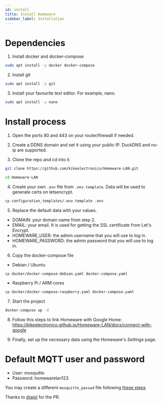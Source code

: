 ```yaml
---
id: install
title: Install Homeware
sidebar_label: Installation
---
```


# Dependencies

1. Install docker and docker-compose
```bash
sudo apt install -y docker docker-compose
```
2. Install git
```bash
sudo apt install -y git
```
3. Install your favourite text editor. For example, nano.
```bash
sudo apt install -y nano
```
# Install process

1. Open the ports 80 and 443 on your router/firewall if needed.

2. Create a DDNS domain and set it using your public IP. DuckDNS and no-ip are supported.

3. Clone the repo and cd into it  
```bash
git clone https://github.com/kikeelectronico/Homeware-LAN.git
```
```bash
cd Homeware-LAN
```
4. Create your own `.env` file from `.env.template`. Data will be used to generate certs on letsencrypt.
```bash
cp configuration_templates/.env.template .env
```
5. Replace the default data with your values.
- DOMAIN: your domain name from step 2.
- EMAIL: your email. It is used for getting the SSL certificate from Let's Encrypt.
- HOMEWARE_USER: the admin username that you will use to log in.
- HOMEWARE_PASSWORD: the admin password that you will use to log in.
6. Copy the docker-compose file
- Debian / Ubuntu
```bash
cp docker/docker-compose-debian.yaml docker-compose.yaml
```
- Raspberry Pi / ARM cores
```bash
cp docker/docker-compose-raspberry.yaml docker-compose.yaml
```
7. Start the project
```bash
docker-compose up -d
```
8. Follow this steps to link Homeware with Google Home: https://kikeelectronico.github.io/Homeware-LAN/docs/connect-with-google

9. Finally, set up the necessary data using the Homeware's _Settings_ page.

# Default MQTT user and password

- User: mosquitto
- Password: homewarelan123

You may create a different `mosquitto_passwd` file following [these steps](https://mosquitto.org/man/mosquitto_passwd-1.html)  

Thanks to <a href="https://github.com/ajpl" tarjet="blanck">@ajpl</a> for the PR.

